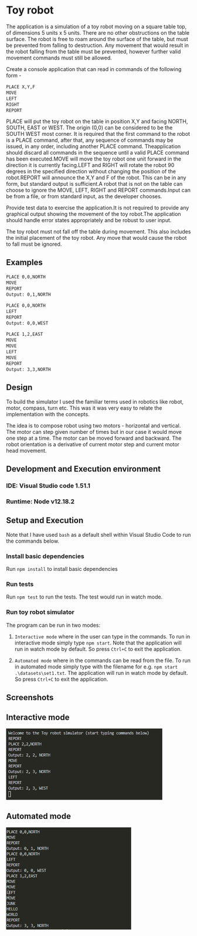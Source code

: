 # Toy robot

The application is a simulation of a toy robot moving on a square table top, of dimensions 5 units x 5 units. There are no
other obstructions on the table surface. The robot is free to roam around the surface of the table, but must be prevented
from falling to destruction. Any movement that would result in the robot falling from the table must be prevented,
however further valid movement commands must still be allowed.

Create a console application that can read in commands of the following form -

```
PLACE X,Y,F
MOVE
LEFT
RIGHT
REPORT
```

PLACE will put the toy robot on the table in position X,Y and facing NORTH, SOUTH, EAST or WEST. The origin (0,0) can be considered to be the SOUTH WEST most corner. It is required that the first command to the robot is a PLACE command, after that, any sequence of commands may be issued, in any order, including another PLACE command. Theapplication should discard all commands in the sequence until a valid PLACE command has been executed.MOVE will move the toy robot one unit forward in the direction it is currently facing.LEFT and RIGHT will rotate the robot 90 degrees in the specified direction without changing the position of the robot.REPORT will announce the X,Y and F of the robot. This can be in any form, but standard output is sufficient.A robot that is not on the table can choose to ignore the MOVE, LEFT, RIGHT and REPORT commands.Input can be from a file, or from standard input, as the developer chooses.

Provide test data to exercise the application.It is not required to provide any graphical output showing the movement of the toy robot.The application should handle error states appropriately and be robust to user input.

The toy robot must not fall off the table during movement. This also includes the initial placement of the toy robot. Any
move that would cause the robot to fall must be ignored.

## Examples

```
PLACE 0,0,NORTH
MOVE
REPORT
Output: 0,1,NORTH
```

```
PLACE 0,0,NORTH
LEFT
REPORT
Output: 0,0,WEST
```

```
PLACE 1,2,EAST
MOVE
MOVE
LEFT
MOVE
REPORT
Output: 3,3,NORTH
```

## Design

To build the simulator I used the familiar terms used in robotics like robot, motor, compass, turn etc. This was it was very easy to relate the implementation with the concepts. 

The idea is to compose robot using two motors -  horizontal and vertical. The motor can step given number of times but in our case it would move one step at a time. The motor can be moved forward and backward. The robot orientation is a derivative of current motor step and current motor head movement.

## Development and Execution environment

### IDE: Visual Studio code 1.51.1
### Runtime: Node v12.18.2

## Setup and Execution

Note that I have used `bash` as a default shell within Visual Studio Code to run the commands below.

### Install basic dependencies

Run `npm install` to install basic dependencies

### Run tests

Run `npm test` to run the tests. The test would run in watch mode.

### Run toy robot simulator

The program can be run in two modes:

1. `Interactive mode` where in the user can type in the commands. To run in interactive mode simply type `npm start`. Note that the application will run in watch mode by default. So press `Ctrl+C` to exit the application.

2. `Automated mode` where in the commands can be read from the file. To run in automated mode simply type with the filename for e.g. `npm start .\datasets\set1.txt`. The application will run in watch mode by default. So press `Ctrl+C` to exit the application.

## Screenshots

## Interactive mode
![alt text](./screenshots/interactive.png?raw=true "Interactive mode")


## Automated mode
![alt text](./screenshots/automated.png?raw=true "Interactive mode")
